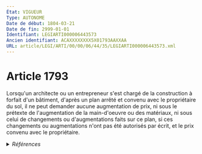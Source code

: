 ```yaml
---
État: VIGUEUR
Type: AUTONOME
Date de début: 1804-03-21
Date de fin: 2999-01-01
Identifiant: LEGIARTI000006443573
Ancien identifiant: ACAXXXXXXXX5X01793AAXXAA
URL: article/LEGI/ARTI/00/00/06/44/35/LEGIARTI000006443573.xml
---
```


<h1>Article 1793</h1>

Lorsqu'un architecte ou un entrepreneur s'est chargé de la construction à
forfait d'un bâtiment, d'après un plan arrêté et convenu avec le propriétaire du
sol, il ne peut demander aucune augmentation de prix, ni sous le prétexte de
l'augmentation de la main-d'oeuvre ou des matériaux, ni sous celui de
changements ou d'augmentations faits sur ce plan, si ces changements ou
augmentations n'ont pas été autorisés par écrit, et le prix convenu avec le
propriétaire.


<details>
  <summary><em>Références</em></summary>

  <h2>Références faites par l'article</h2>
  
  <ul>
    <li>
      CODIFICATION source Loi 1804-03-07
    </li>
    <li>
      CREATION source Loi 1804-03-07 promulguée le 17 mars 1804
    </li>
  </ul>
</details>
